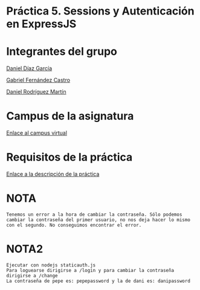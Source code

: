 # Práctica 5. Sessions y Autenticación en ExpressJS

# Integrantes del grupo

[Daniel Díaz García](https://alu0100882186.github.io/)

[Gabriel Fernández Castro](https://alu0100885453.github.io/)

[Daniel Rodríguez Martín](https://alu0100886764.github.io/)

# Campus de la asignatura

[Enlace al campus virtual](https://campusvirtual.ull.es/1617/course/view.php?id=1136)

# Requisitos de la práctica

[Enlace a la descripción de la práctica](https://casianorodriguezleon.gitbooks.io/ull-esit-1617/content/practicas/practicasessions.html)

# NOTA
	Tenemos un error a la hora de cambiar la contraseña. Sólo podemos cambiar la contraseña del primer usuario, no nos deja hacer lo mismo con el segundo. No conseguimos encontrar el error.
# NOTA2
	Ejecutar con nodejs staticauth.js
	Para loguearse dirigirse a /login y para cambiar la contraseña dirigirse a /change
	La contraseña de pepe es: pepepassword y la de dani es: danipassword 
